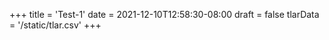 +++
title = 'Test-1'
date = 2021-12-10T12:58:30-08:00
draft = false
tlarData = '/static/tlar.csv'
+++
